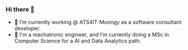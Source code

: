 ### Hi there 👋
- 🔭 I’m currently working @ ATS4IT-Moongy as a software consultant developer.
- 🌱 I'm a mechatronic engineer, and I’m currently doing a MSc in Computer Science for a AI and Data Analytics path.

<!--
**jandvanegas/jandvanegas** is a ✨ _special_ ✨ repository because its `README.md` (this file) appears on your GitHub profile.

Here are some ideas to get you started:

- 🔭 I’m currently working on ...
- 🌱 I’m currently learning ...
- 👯 I’m looking to collaborate on ...
- 🤔 I’m looking for help with ...
- 💬 Ask me about ...
- 📫 How to reach me: ...
- 😄 Pronouns: ...
- ⚡ Fun fact: ...
-->
